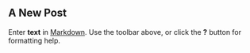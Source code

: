 ## A New Post

Enter **text** in [Markdown](http://daringfireball.net/projects/markdown/). Use the toolbar above, or click the **?** button for formatting help.
